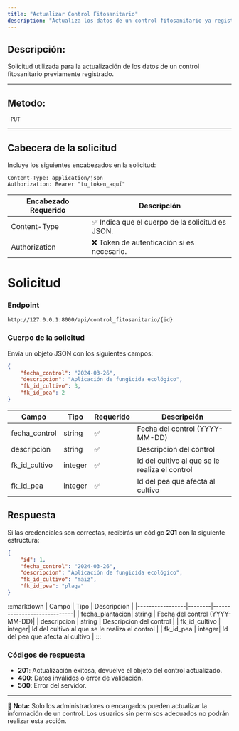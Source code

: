 ```yaml
---
title: "Actualizar Control Fitosanitario"
description: "Actualiza los datos de un control fitosanitario ya registrado en el sistema."
---
```


## Descripción:

Solicitud utilizada para la actualización de los datos de un control fitosanitario previamente registrado.

---

## Metodo:
```
 PUT
```
---
## **Cabecera de la solicitud**
Incluye los siguientes encabezados en la solicitud:
```
Content-Type: application/json
Authorization: Bearer "tu_token_aquí"
```
|Encabezado	Requerido | Descripción  |
|-------------------- |--------------|
|Content-Type	      |✅	Indica que el cuerpo de la solicitud es JSON.
|Authorization        |❌	Token de autenticación si es necesario.


# **Solicitud**

### **Endpoint**
```
http://127.0.0.1:8000/api/control_fitosanitario/{id}
```
### **Cuerpo de la solicitud**
Envía un objeto JSON con los siguientes campos:

```json
{
    "fecha_control": "2024-03-26",
    "descripcion": "Aplicación de fungicida ecológico",
    "fk_id_cultivo": 3,
    "fk_id_pea": 2
}
```

| Campo           | Tipo   | Requerido | Descripción                |
|---------------- |--------|-----------|-----------------------------|
| fecha_control   | string | ✅       | Fecha del control (YYYY-MM-DD)|
| descripcion     | string | ✅       | Descripcion del control|
| fk_id_cultivo   | integer| ✅       | Id del cultivo al que se le realiza el control   |
| fk_id_pea       | integer| ✅       | Id del pea que afecta al cultivo  |


## **Respuesta**

Si las credenciales son correctas, recibirás un código **201** con la siguiente estructura:

```json
{
    "id": 1,
    "fecha_control": "2024-03-26",
    "descripcion": "Aplicación de fungicida ecológico",
    "fk_id_cultivo": "maiz",
    "fk_id_pea": "plaga"
}
```

:::markdown
| Campo           | Tipo   | Descripción                |
|-----------------|--------|-----------------------------|
| fecha_plantacion| string | Fecha del control (YYYY-MM-DD)|
| descripcion     | string |  Descripcion del control   |
| fk_id_cultivo   | integer| Id del cultivo al que se le realiza el control   |
| fk_id_pea       | integer| Id del pea que afecta al cultivo  |
:::


### **Códigos de respuesta**
- **201**: Actualización exitosa, devuelve el objeto del control actualizado.
- **400**: Datos inválidos o error de validación.
- **500**: Error del servidor.

---

📄 **Nota:** Solo los administradores o encargados pueden actualizar la información de un control. Los usuarios sin permisos adecuados no podrán realizar esta acción.

